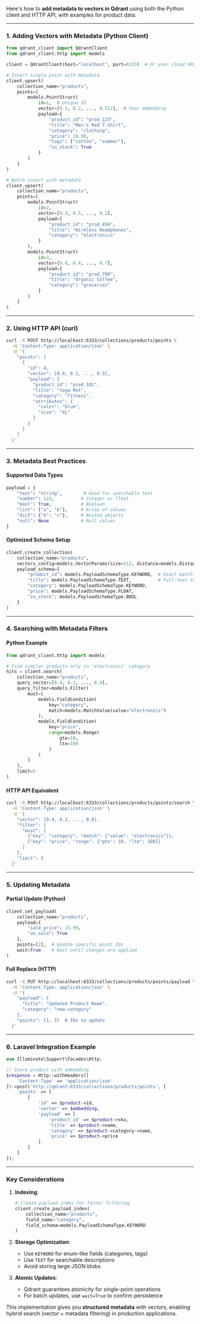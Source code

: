 Here's how to **add metadata to vectors in Qdrant** using both the Python client and HTTP API, with examples for product data:

---

### **1. Adding Vectors with Metadata (Python Client)**
```python
from qdrant_client import QdrantClient
from qdrant_client.http import models

client = QdrantClient(host="localhost", port=6333)  # Or your cloud URL

# Insert single point with metadata
client.upsert(
    collection_name="products",
    points=[
        models.PointStruct(
            id=1,  # Unique ID
            vector=[0.1, 0.2, ..., 0.512],  # Your embedding
            payload={
                "product_id": "prod_123",
                "title": "Men's Red T-Shirt",
                "category": "clothing",
                "price": 19.99,
                "tags": ["cotton", "summer"],
                "in_stock": True
            }
        )
    ]
)

# Batch insert with metadata
client.upsert(
    collection_name="products",
    points=[
        models.PointStruct(
            id=2,
            vector=[0.3, 0.5, ..., 0.1],
            payload={
                "product_id": "prod_456",
                "title": "Wireless Headphones",
                "category": "electronics"
            }
        ),
        models.PointStruct(
            id=3,
            vector=[0.8, 0.4, ..., 0.7],
            payload={
                "product_id": "prod_789",
                "title": "Organic Coffee",
                "category": "groceries"
            }
        )
    ]
)
```

---

### **2. Using HTTP API (curl)**
```bash
curl -X POST http://localhost:6333/collections/products/points \
  -H 'Content-Type: application/json' \
  -d '{
    "points": [
      {
        "id": 4,
        "vector": [0.9, 0.1, ..., 0.3],
        "payload": {
          "product_id": "prod_101",
          "title": "Yoga Mat",
          "category": "fitness",
          "attributes": {
            "color": "blue",
            "size": "XL"
          }
        }
      }
    ]
  }'
```

---

### **3. Metadata Best Practices**

#### **Supported Data Types**
```python
payload = {
    "text": "string",        # Good for searchable text
    "number": 123,          # Integer or float
    "bool": True,           # Boolean
    "list": ["a", "b"],     # Array of values
    "dict": {"k": "v"},     # Nested objects
    "null": None            # Null values
}
```

#### **Optimized Schema Setup**
```python
client.create_collection(
    collection_name="products",
    vectors_config=models.VectorParams(size=512, distance=models.Distance.COSINE),
    payload_schema={
        "product_id": models.PayloadSchemaType.KEYWORD,  # Exact match
        "title": models.PayloadSchemaType.TEXT,          # Full-text search
        "category": models.PayloadSchemaType.KEYWORD,
        "price": models.PayloadSchemaType.FLOAT,
        "in_stock": models.PayloadSchemaType.BOOL
    }
)
```

---

### **4. Searching with Metadata Filters**
#### **Python Example**
```python
from qdrant_client.http import models

# Find similar products only in 'electronics' category
hits = client.search(
    collection_name="products",
    query_vector=[0.4, 0.2, ..., 0.9],
    query_filter=models.Filter(
        must=[
            models.FieldCondition(
                key="category",
                match=models.MatchValue(value="electronics")
            ),
            models.FieldCondition(
                key="price",
                range=models.Range(
                    gte=10,
                    lte=100
                )
            )
        ]
    ),
    limit=5
)
```

#### **HTTP API Equivalent**
```bash
curl -X POST http://localhost:6333/collections/products/points/search \
  -H 'Content-Type: application/json' \
  -d '{
    "vector": [0.4, 0.2, ..., 0.9],
    "filter": {
      "must": [
        {"key": "category", "match": {"value": "electronics"}},
        {"key": "price", "range": {"gte": 10, "lte": 100}}
      ]
    },
    "limit": 5
  }'
```

---

### **5. Updating Metadata**
#### **Partial Update (Python)**
```python
client.set_payload(
    collection_name="products",
    payload={
        "sale_price": 15.99,
        "on_sale": True
    },
    points=[2],  # Update specific point IDs
    wait=True    # Wait until changes are applied
)
```

#### **Full Replace (HTTP)**
```bash
curl -X PUT http://localhost:6333/collections/products/points/payload \
  -H 'Content-Type: application/json' \
  -d '{
    "payload": {
      "title": "Updated Product Name",
      "category": "new-category"
    },
    "points": [1, 3]  # IDs to update
  }'
```

---

### **6. Laravel Integration Example**
```php
use Illuminate\Support\Facades\Http;

// Store product with embedding
$response = Http::withHeaders([
    'Content-Type' => 'application/json'
])->post('http://qdrant:6333/collections/products/points', [
    'points' => [
        [
            'id' => $product->id,
            'vector' => $embedding,
            'payload' => [
                'product_id' => $product->sku,
                'title' => $product->name,
                'category' => $product->category->name,
                'price' => $product->price
            ]
        ]
    ]
]);
```

---

### **Key Considerations**
1. **Indexing**: 
   ```python
   # Create payload index for faster filtering
   client.create_payload_index(
       collection_name="products",
       field_name="category",
       field_schema=models.PayloadSchemaType.KEYWORD
   )
   ```

2. **Storage Optimization**:
   - Use `KEYWORD` for enum-like fields (categories, tags)
   - Use `TEXT` for searchable descriptions
   - Avoid storing large JSON blobs

3. **Atomic Updates**:
   - Qdrant guarantees atomicity for single-point operations
   - For batch updates, use `wait=True` to confirm persistence

This implementation gives you **structured metadata** with vectors, enabling hybrid search (vector + metadata filtering) in production applications.
